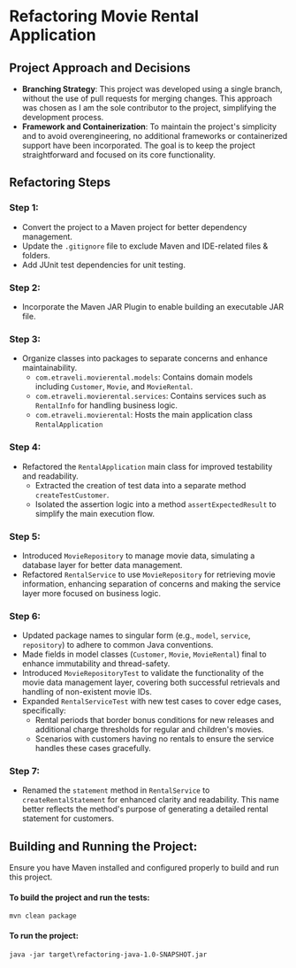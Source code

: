 # Refactoring Movie Rental Application

## Project Approach and Decisions
- **Branching Strategy**: This project was developed using a single branch, without the use of pull requests for merging changes. This approach was chosen as I am the sole contributor to the project, simplifying the development process.
- **Framework and Containerization**: To maintain the project's simplicity and to avoid overengineering, no additional frameworks or containerized support have been incorporated. The goal is to keep the project straightforward and focused on its core functionality.

## Refactoring Steps

### Step 1:
- Convert the project to a Maven project for better dependency management.
- Update the `.gitignore` file to exclude Maven and IDE-related files & folders.
- Add JUnit test dependencies for unit testing.

### Step 2:
- Incorporate the Maven JAR Plugin to enable building an executable JAR file.

### Step 3:
- Organize classes into packages to separate concerns and enhance maintainability.
    - `com.etraveli.movierental.models`: Contains domain models including `Customer`, `Movie`, and `MovieRental`.
    - `com.etraveli.movierental.services`: Contains services such as `RentalInfo` for handling business logic.
    - `com.etraveli.movierental`: Hosts the main application class `RentalApplication`

### Step 4:
- Refactored the `RentalApplication` main class for improved testability and readability.
  - Extracted the creation of test data into a separate method `createTestCustomer`.
  - Isolated the assertion logic into a method `assertExpectedResult` to simplify the main execution flow.

### Step 5:
- Introduced `MovieRepository` to manage movie data, simulating a database layer for better data management.
- Refactored `RentalService` to use `MovieRepository` for retrieving movie information, enhancing separation of concerns and making the service layer more focused on business logic.

### Step 6:
- Updated package names to singular form (e.g., `model`, `service`, `repository`) to adhere to common Java conventions.
- Made fields in model classes (`Customer`, `Movie`, `MovieRental`) final to enhance immutability and thread-safety.
- Introduced `MovieRepositoryTest` to validate the functionality of the movie data management layer, covering both successful retrievals and handling of non-existent movie IDs.
- Expanded `RentalServiceTest` with new test cases to cover edge cases, specifically:
  - Rental periods that border bonus conditions for new releases and additional charge thresholds for regular and children's movies.
  - Scenarios with customers having no rentals to ensure the service handles these cases gracefully.

### Step 7:
- Renamed the `statement` method in `RentalService` to `createRentalStatement` for enhanced clarity and readability. This name better reflects the method's purpose of generating a detailed rental statement for customers.

## Building and Running the Project:
Ensure you have Maven installed and configured properly to build and run this project.

#### To build the project and run the tests:
```
mvn clean package
```

#### To run the project:
```
java -jar target\refactoring-java-1.0-SNAPSHOT.jar
```